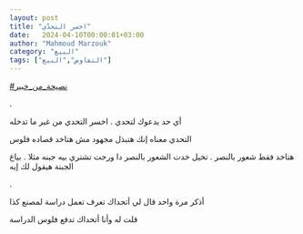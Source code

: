 ```yaml
---
layout: post
title: "اخسر التحدّي"
date:   2024-04-10T00:00:01+03:00
author: "Mahmoud Marzouk"
category: "البيع"
tags: ["التفاوض","البيع"]
---
```



[<u>\#نصيحة\_من\_خبير</u>](https://www.facebook.com/hashtag/%D9%86%D8%B5%D9%8A%D8%AD%D8%A9_%D9%85%D9%86_%D8%AE%D8%A8%D9%8A%D8%B1?__eep__=6&__cft__%5b0%5d=AZW3YQf7FxgYCpSPjQRC0Z5qTF8KpFnQqV_RZx0cagkMOq5UmwG0Z5-18H-HjkV8kpyySrgfZNaNSHrt4fIY_vfpmXdgepr8BzQmnXpMxabnV3FAWmj2cdNpoaXioRdjITkjstJXTYV1e5Ep5UvBJVmwDDHL53NSJI1yEbu71Qwhvw&__tn__=*NK-R)

.

أي حد يدعوك لتحدي . اخسر التحدي من غير ما تدخله

التحدي معناه إنك هتبذل مجهود مش هتاخد قصاده فلوس

هتاخد فقط شعور بالنصر . تخيل خدت الشعور بالنصر دا ورحت
تشتري بيه جبنه مثلا . بياع الجبنة هيقول لك إيه

.

أذكر مرة واحد قال لي أتحداك تعرف تعمل دراسة لمصنع
كذا

قلت له وأنا أتحداك تدفع فلوس الدراسة
